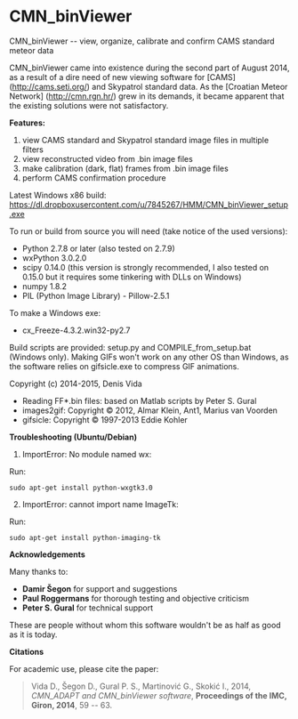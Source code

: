 # CMN_binViewer
CMN_binViewer -- view, organize, calibrate and confirm CAMS standard meteor data

CMN_binViewer came into existence during the second part of August 2014, as a result of a dire need of new viewing software for [CAMS] (http://cams.seti.org/) and Skypatrol standard data. As the [Croatian Meteor Network] (http://cmn.rgn.hr/) grew in its demands, it became apparent that the existing solutions were not satisfactory.

**Features:**

1. view CAMS standard and Skypatrol standard image files in multiple filters
2. view reconstructed video from .bin image files
3. make calibration (dark, flat) frames from .bin image files
4. perform CAMS confirmation procedure

Latest Windows x86 build: https://dl.dropboxusercontent.com/u/7845267/HMM/CMN_binViewer_setup.exe

To run or build from source you will need (take notice of the used versions):
- Python 2.7.8 or later (also tested on 2.7.9)
- wxPython 3.0.2.0
- scipy 0.14.0 (this version is strongly recommended, I also tested on 0.15.0 but it requires some tinkering with DLLs on Windows)
- numpy 1.8.2
- PIL (Python Image Library) - Pillow-2.5.1

To make a Windows exe:
- cx_Freeze-4.3.2.win32-py2.7

Build scripts are provided: setup.py and COMPILE_from_setup.bat (Windows only). Making GIFs won't work on any other OS than Windows, as the software relies on gifsicle.exe to compress GIF animations.

Copyright (c) 2014-2015, Denis Vida
* Reading FF*.bin files: based on Matlab scripts by Peter S. Gural
* images2gif: Copyright © 2012, Almar Klein, Ant1, Marius van Voorden
* gifsicle: Copyright © 1997-2013 Eddie Kohler

**Troubleshooting (Ubuntu/Debian)**

1. ImportError: No module named wx:

Run:
```
sudo apt-get install python-wxgtk3.0
```

2. ImportError: cannot import name ImageTk:

Run:
```
sudo apt-get install python-imaging-tk
```

**Acknowledgements**

Many thanks to:

- **Damir Šegon** for support and suggestions 
- **Paul Roggermans** for thorough testing and objective criticism 
- **Peter S. Gural** for technical support

These are people without whom this software wouldn't be as half as good as it is today.

**Citations**

For academic use, please cite the paper:
>Vida D., Šegon D., Gural P. S., Martinović G., Skokić I., 2014, *CMN_ADAPT and CMN_binViewer software*, **Proceedings of the IMC, Giron, 2014**, 59 -- 63.
